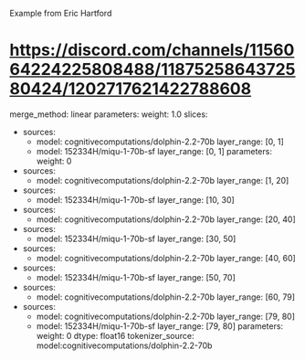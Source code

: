 Example from Eric Hartford
# https://discord.com/channels/1156064224225808488/1187525864372580424/1202717621422788608

merge_method: linear 
parameters:
  weight: 1.0 
slices:
  - sources:
      - model: cognitivecomputations/dolphin-2.2-70b 
        layer_range: [0, 1]
      - model: 152334H/miqu-1-70b-sf 
        layer_range: [0, 1]
        parameters:
          weight: 0
  - sources:
      - model: cognitivecomputations/dolphin-2.2-70b
        layer_range: [1, 20]
  - sources:
      - model: 152334H/miqu-1-70b-sf
        layer_range: [10, 30]
  - sources:
      - model: cognitivecomputations/dolphin-2.2-70b
        layer_range: [20, 40]
  - sources:
      - model: 152334H/miqu-1-70b-sf
        layer_range: [30, 50]
  - sources:
      - model: cognitivecomputations/dolphin-2.2-70b
        layer_range: [40, 60]
  - sources:
      - model: 152334H/miqu-1-70b-sf
        layer_range: [50, 70]
  - sources:
      - model: cognitivecomputations/dolphin-2.2-70b
        layer_range: [60, 79]
  - sources: 
      - model: cognitivecomputations/dolphin-2.2-70b
        layer_range: [79, 80]
      - model: 152334H/miqu-1-70b-sf
        layer_range: [79, 80]
        parameters:
          weight: 0
dtype: float16
tokenizer_source: model:cognitivecomputations/dolphin-2.2-70b 